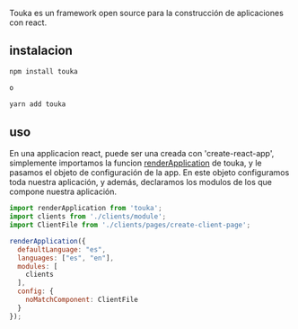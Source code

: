 Touka es un framework open source para la construcción de aplicaciones con react.

## instalacion
```bash
npm install touka

o

yarn add touka
```

## uso
En una applicacion react, puede ser una creada con 'create-react-app', simplemente importamos la funcion [renderApplication](docs/renderApplication.md) de touka, y le pasamos el objeto de configuración de la app.
En este objeto configuramos toda nuestra aplicación, y además, declaramos los modulos de los que compone nuestra aplicación.
```js
import renderApplication from 'touka';
import clients from './clients/module';
import ClientFile from './clients/pages/create-client-page';

renderApplication({
  defaultLanguage: "es",
  languages: ["es", "en"],
  modules: [
    clients
  ],
  config: {
    noMatchComponent: ClientFile
  }
});
```


